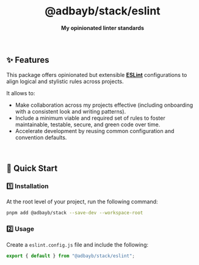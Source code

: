 <br>
<div align="center">
    <h1>@adbayb/stack/eslint</h1>
    <strong>My opinionated linter standards</strong>
</div>
<br>
<br>

## ✨ Features

This package offers opinionated but extensible **[ESLint](https://eslint.org/)** configurations to align logical and stylistic rules across projects.

It allows to:

- Make collaboration across my projects effective (including onboarding with a consistent look and writing patterns).
- Include a minimum viable and required set of rules to foster maintainable, testable, secure, and green code over time.
- Accelerate development by reusing common configuration and convention defaults.

<br />

## 🚀 Quick Start

### 1️⃣ Installation

At the root level of your project, run the following command:

```bash
pnpm add @adbayb/stack --save-dev --workspace-root
```

### 2️⃣ Usage

Create a `eslint.config.js` file and include the following:

```ts
export { default } from "@adbayb/stack/eslint";
```

<br />
